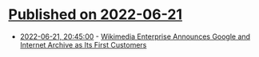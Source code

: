 # [Published on 2022-06-21](index.md)

* [2022-06-21, 20:45:00](https://news.slashdot.org/story/22/06/21/1858228/wikimedia-enterprise-announces-google-and-internet-archive-as-its-first-customers?utm_source=rss1.0mainlinkanon&utm_medium=feed) - [Wikimedia Enterprise Announces Google and Internet Archive as Its First Customers](https://news.slashdot.org/story/22/06/21/1858228/wikimedia-enterprise-announces-google-and-internet-archive-as-its-first-customers?utm_source=rss1.0mainlinkanon&utm_medium=feed)
